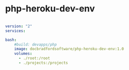 # php-heroku-dev-env

```yaml

version: "2"
services:

bash:
    #build: devapps/php
    image: docbradfordsoftware/php-heroku-dev-env:1.0
    volumes:
      - ./root:/root
      - ./projects:/projects

```